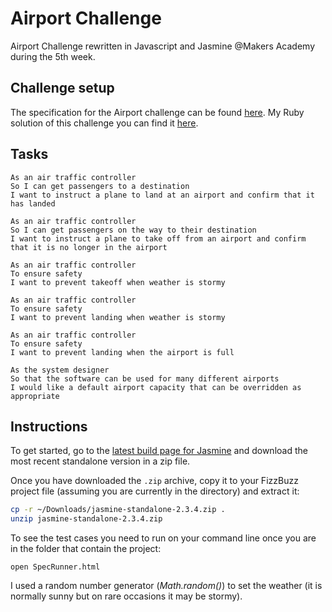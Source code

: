 # Airport Challenge

Airport Challenge rewritten in Javascript and Jasmine @Makers Academy during the 5th week.


## Challenge setup

The specification for the Airport challenge can be found [here](https://github.com/makersacademy/airport_challenge).
My Ruby solution of this challenge you can find it [here](https://github.com/ManuCiao/airport_challenge).


## Tasks

```
As an air traffic controller 
So I can get passengers to a destination 
I want to instruct a plane to land at an airport and confirm that it has landed 

As an air traffic controller 
So I can get passengers on the way to their destination 
I want to instruct a plane to take off from an airport and confirm that it is no longer in the airport

As an air traffic controller 
To ensure safety 
I want to prevent takeoff when weather is stormy 

As an air traffic controller 
To ensure safety 
I want to prevent landing when weather is stormy 

As an air traffic controller 
To ensure safety 
I want to prevent landing when the airport is full 

As the system designer
So that the software can be used for many different airports
I would like a default airport capacity that can be overridden as appropriate
```

## Instructions

To get started, go to the [latest build page for Jasmine](https://github.com/jasmine/jasmine/releases) and download the most recent standalone version in a zip file.

Once you have downloaded the `.zip` archive, copy it to your FizzBuzz project file (assuming you are currently in the directory) and extract it:

```sh
cp -r ~/Downloads/jasmine-standalone-2.3.4.zip .
unzip jasmine-standalone-2.3.4.zip
```
To see the test cases you need to run on your command line once you are in the folder that contain the project:

```
open SpecRunner.html
```

I used a random number generator (_Math.random()_) to set the weather (it is normally sunny but on rare occasions it may be stormy).



